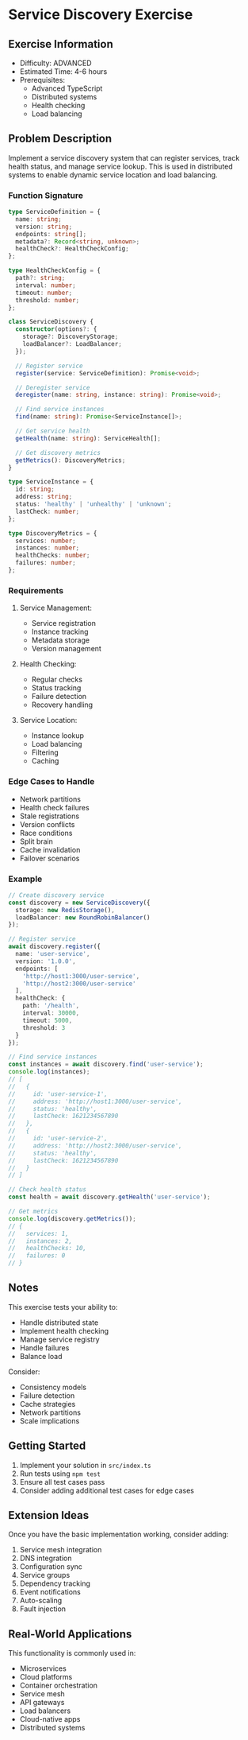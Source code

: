 # Service Discovery Exercise

## Exercise Information
- Difficulty: ADVANCED
- Estimated Time: 4-6 hours
- Prerequisites:
    - Advanced TypeScript
    - Distributed systems
    - Health checking
    - Load balancing

## Problem Description

Implement a service discovery system that can register services, track health status, and manage service lookup. This is used in distributed systems to enable dynamic service location and load balancing.

### Function Signature
```typescript
type ServiceDefinition = {
  name: string;
  version: string;
  endpoints: string[];
  metadata?: Record<string, unknown>;
  healthCheck?: HealthCheckConfig;
};

type HealthCheckConfig = {
  path?: string;
  interval: number;
  timeout: number;
  threshold: number;
};

class ServiceDiscovery {
  constructor(options?: {
    storage?: DiscoveryStorage;
    loadBalancer?: LoadBalancer;
  });

  // Register service
  register(service: ServiceDefinition): Promise<void>;

  // Deregister service
  deregister(name: string, instance: string): Promise<void>;

  // Find service instances
  find(name: string): Promise<ServiceInstance[]>;

  // Get service health
  getHealth(name: string): ServiceHealth[];

  // Get discovery metrics
  getMetrics(): DiscoveryMetrics;
}

type ServiceInstance = {
  id: string;
  address: string;
  status: 'healthy' | 'unhealthy' | 'unknown';
  lastCheck: number;
};

type DiscoveryMetrics = {
  services: number;
  instances: number;
  healthChecks: number;
  failures: number;
};
```

### Requirements

1. Service Management:
    - Service registration
    - Instance tracking
    - Metadata storage
    - Version management

2. Health Checking:
    - Regular checks
    - Status tracking
    - Failure detection
    - Recovery handling

3. Service Location:
    - Instance lookup
    - Load balancing
    - Filtering
    - Caching

### Edge Cases to Handle

- Network partitions
- Health check failures
- Stale registrations
- Version conflicts
- Race conditions
- Split brain
- Cache invalidation
- Failover scenarios

### Example

```typescript
// Create discovery service
const discovery = new ServiceDiscovery({
  storage: new RedisStorage(),
  loadBalancer: new RoundRobinBalancer()
});

// Register service
await discovery.register({
  name: 'user-service',
  version: '1.0.0',
  endpoints: [
    'http://host1:3000/user-service',
    'http://host2:3000/user-service'
  ],
  healthCheck: {
    path: '/health',
    interval: 30000,
    timeout: 5000,
    threshold: 3
  }
});

// Find service instances
const instances = await discovery.find('user-service');
console.log(instances);
// [
//   {
//     id: 'user-service-1',
//     address: 'http://host1:3000/user-service',
//     status: 'healthy',
//     lastCheck: 1621234567890
//   },
//   {
//     id: 'user-service-2',
//     address: 'http://host2:3000/user-service',
//     status: 'healthy',
//     lastCheck: 1621234567890
//   }
// ]

// Check health status
const health = await discovery.getHealth('user-service');

// Get metrics
console.log(discovery.getMetrics());
// {
//   services: 1,
//   instances: 2,
//   healthChecks: 10,
//   failures: 0
// }
```

## Notes

This exercise tests your ability to:
- Handle distributed state
- Implement health checking
- Manage service registry
- Handle failures
- Balance load

Consider:
- Consistency models
- Failure detection
- Cache strategies
- Network partitions
- Scale implications

## Getting Started

1. Implement your solution in `src/index.ts`
2. Run tests using `npm test`
3. Ensure all test cases pass
4. Consider adding additional test cases for edge cases

## Extension Ideas

Once you have the basic implementation working, consider adding:
1. Service mesh integration
2. DNS integration
3. Configuration sync
4. Service groups
5. Dependency tracking
6. Event notifications
7. Auto-scaling
8. Fault injection

## Real-World Applications

This functionality is commonly used in:
- Microservices
- Cloud platforms
- Container orchestration
- Service mesh
- API gateways
- Load balancers
- Cloud-native apps
- Distributed systems
